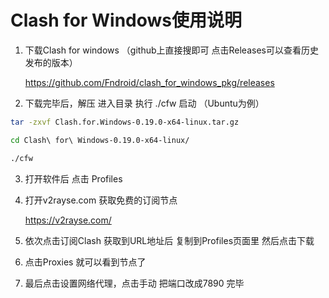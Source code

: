 # Clash for Windows使用说明

1. 下载Clash for windows （github上直接搜即可 点击Releases可以查看历史发布的版本）

   https://github.com/Fndroid/clash_for_windows_pkg/releases

2. 下载完毕后，解压  进入目录 执行 ./cfw 启动 （Ubuntu为例）

```sh
tar -zxvf Clash.for.Windows-0.19.0-x64-linux.tar.gz
```

```sh
cd Clash\ for\ Windows-0.19.0-x64-linux/
```

```sh
./cfw
```

3. 打开软件后 点击 Profiles

4. 打开v2rayse.com 获取免费的订阅节点

    https://v2rayse.com/

5. 依次点击订阅Clash 获取到URL地址后 复制到Profiles页面里 然后点击下载

6. 点击Proxies 就可以看到节点了

7. 最后点击设置网络代理，点击手动 把端口改成7890  完毕

